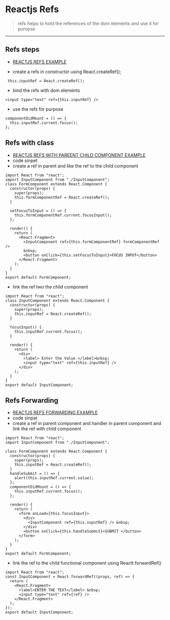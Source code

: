 # Reactjs Refs 
> refs helps to hold the references of the dom elements and use it for puropse 

---


## Refs steps 

* [REACTJS REFS EXAMPLE ](https://github.com/adarshkumarsingh83/reactjs/tree/master/APPLICATIONS/reactjs-refs)

* create a refs in constructor using React.createRef();
```
 this.inputRef = React.createRef();
```

* bind the refs with dom elements 
```
<input type="text" ref={this.inputRef} />
```

* use the refs for purpose 
```
componentDidMount = () => {
  this.inputRef.current.focus();
};
```

## Refs with class 
* [REACTJS REFS WITH PAREENT CHILD COMPONENT EXAMPLE ](https://github.com/adarshkumarsingh83/reactjs/blob/master/APPLICATIONS/reactjs-class-ref)
* code sinpet 
* create a ref in parent and like the ref to the child component 
```
import React from "react";
import InputComponent from "./InputComponent";
class FormComponent extends React.Component {
  constructor(props) {
    super(props);
    this.formComponentRef = React.createRef();
  }

  setFocusToInput = () => {
    this.formComponentRef.current.focusInput();
  };

  render() {
    return (
      <React.Fragment>
        <InputComponent ref={this.formComponentRef} formComponentRef />
        &nbsp;
        <button onClick={this.setFocusToInput}>FOCUS INPUT</button>
      </React.Fragment>
    );
  }
}
export default FormComponent;
```

* link the ref two the child component 
```
import React from "react";
class InputComponent extends React.Component {
  constructor(props) {
    super(props);
    this.inputRef = React.createRef();
  }

  focusInput() {
    this.inputRef.current.focus();
  }

  render() {
    return (
      <div>
        <label> Enter the Value </label>&nbsp;
        <input type="text" ref={this.inputRef} />
      </div>
    );
  }
}
export default InputComponent;
```

## Refs Forwarding 
* [REACTJS REFS FORWARDING EXAMPLE ](https://github.com/adarshkumarsingh83/reactjs/tree/master/APPLICATIONS/reactjs-ref-forwarding)
* code sinpat 
* create a ref in parent component and handler in parent component and link the ref with child component 
```
import React from "react";
import InputComponent from "./InputComponent";

class FormComponent extends React.Component {
  constructor(props) {
    super(props);
    this.inputRef = React.createRef();
  }
  handleSubmit = () => {
    alert(this.inputRef.current.value);
  };
  componentDidMount = () => {
    this.inputRef.current.focus();
  };

  render() {
    return (
      <form onLoad={this.focusInput}>
        <div>
          <InputComponent ref={this.inputRef} /> &nbsp;
        </div>
        <button onClick={this.handleSubmit}>SUBMIT </button>
      </form>
    );
  }
}
export default FormComponent;
```

* link the ref to the child functional component using Reactt.forwardRef()
```
import React from "react";
const InputComponent = React.forwardRef((props, ref) => {
  return (
    <React.Fragment>
      <label>ENTER THE TEXT</label> &nbsp;
      <input type="text" ref={ref} />
    </React.Fragment>
  );
});
export default InputComponent;
```